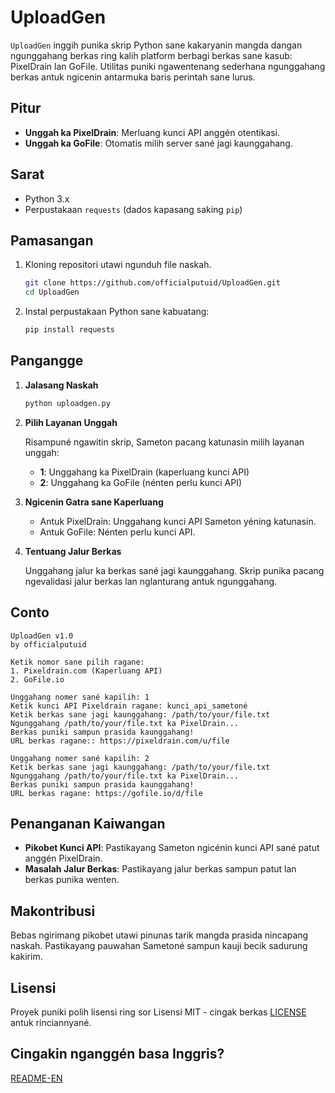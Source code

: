 # UploadGen

`UploadGen` inggih punika skrip Python sane kakaryanin mangda dangan ngunggahang berkas ring kalih platform berbagi berkas sane kasub: PixelDrain lan GoFile. Utilitas puniki ngawentenang sederhana ngunggahang berkas antuk ngicenin antarmuka baris perintah sane lurus.

## Pitur

- **Unggah ka PixelDrain**: Merluang kunci API anggén otentikasi.
- **Unggah ka GoFile**: Otomatis milih server sané jagi kaunggahang.

## Sarat

- Python 3.x
- Perpustakaan `requests` (dados kapasang saking `pip`)

## Pamasangan

1. Kloning repositori utawi ngunduh file naskah.

   ```bash
   git clone https://github.com/officialputuid/UploadGen.git
   cd UploadGen
   ```

2. Instal perpustakaan Python sane kabuatang:

   ```bash
   pip install requests
   ```

## Pangangge

1. **Jalasang Naskah**

   ```bash
   python uploadgen.py
   ```

2. **Pilih Layanan Unggah**

   Risampuné ngawitin skrip, Sameton pacang katunasin milih layanan unggah:

   - **1**: Unggahang ka PixelDrain (kaperluang kunci API)
   - **2**: Unggahang ka GoFile (nénten perlu kunci API)

3. **Ngicenin Gatra sane Kaperluang**

   - Antuk PixelDrain: Unggahang kunci API Sameton yéning katunasin.
   - Antuk GoFile: Nénten perlu kunci API.

4. **Tentuang Jalur Berkas**

   Unggahang jalur ka berkas sané jagi kaunggahang. Skrip punika pacang ngevalidasi jalur berkas lan nglanturang antuk ngunggahang.

## Conto

```
UploadGen v1.0
by officialputuid

Ketik nomor sane pilih ragane:
1. Pixeldrain.com (Kaperluang API)
2. GoFile.io

Unggahang nomer sané kapilih: 1
Ketik kunci API Pixeldrain ragane: kunci_api_sametoné
Ketik berkas sane jagi kaunggahang: /path/to/your/file.txt
Ngunggahang /path/to/your/file.txt ka PixelDrain...
Berkas puniki sampun prasida kaunggahang!
URL berkas ragane:: https://pixeldrain.com/u/file

Unggahang nomer sané kapilih: 2
Ketik berkas sane jagi kaunggahang: /path/to/your/file.txt
Ngunggahang /path/to/your/file.txt ka PixelDrain...
Berkas puniki sampun prasida kaunggahang!
URL berkas ragane: https://gofile.io/d/file
```

## Penanganan Kaiwangan

- **Pikobet Kunci API**: Pastikayang Sameton ngicénin kunci API sané patut anggén PixelDrain.
- **Masalah Jalur Berkas**: Pastikayang jalur berkas sampun patut lan berkas punika wenten.

## Makontribusi

Bebas ngirimang pikobet utawi pinunas tarik mangda prasida nincapang naskah. Pastikayang pauwahan Sametoné sampun kauji becik sadurung kakirim.

## Lisensi

Proyek puniki polih lisensi ring sor Lisensi MIT - cingak berkas [LICENSE](LICENSE) antuk rinciannyané.

## Cingakin nganggén basa Inggris?

[README-EN](README-en.md)
